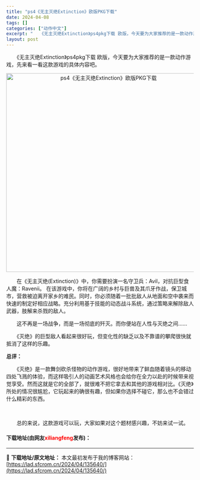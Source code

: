 ```yaml
---
title: "ps4《无主灭绝Extinction》欧版PKG下载"
date: 2024-04-08
tags: []
categories: ["动作中文"]
excerpt: "　　《无主灭绝Extinction》ps4pkg下载 欧版，今天要为大家推荐的是一款动作游戏，先来看一看这款游戏的具体内容吧。 　　在《无主灭绝(Extinction)》中，你需要扮演一名守卫兵：Avil，对抗巨型食人魔：Ravenii。 在该游戏中，你将在广阔的乡村与巨兽及其爪牙作战，保卫城市，营&hellip;"
layout: post
---
```


 <p>　　《无主灭绝Extinction》ps4pkg下载 欧版，今天要为大家推荐的是一款动作游戏，先来看一看这款游戏的具体内容吧。</p> <p align="center"><img border="0" src="https://lad.sfcrom.cn/wp-content/uploads/2024/04/20240408_6613567935e41.webp" width="534" alt="ps4《无主灭绝Extinction》欧版PKG下载" /></p> <p>　　在《无主灭绝(Extinction)》中，你需要扮演一名守卫兵：Avil，对抗巨型食人魔：Ravenii。 在该游戏中，你将在广阔的乡村与巨兽及其爪牙作战，保卫城市，营救被迫离开家乡的难民。同时，你必须随着一批批敌人从地面和空中袭来而快速的制定好相应战略。充分利用基于技能的动态战斗系统，通过策略来解除敌人武器，肢解来杀戮的敌人。</p> <p>　　这不再是一场战争，而是一场彻底的歼灭。而你便站在人性与灭绝之间&hellip;&hellip;</p> <p>　　《灭绝》的巨型敌人看起来很好玩，但变化性的缺乏以及不靠谱的攀爬很快就抵消了这样的乐趣。</p> <p><strong>总评：</strong></p> <p>　　《灭绝》是一款舞剑砍杀怪物的动作游戏，很好地带来了鲜血随着镜头的移动四处飞溅的体验，而这样吸引人的动画艺术风格也会给你在全力以赴的时候带来视觉享受。然而这就是它的全部了，就很难不把它拿去和其他的游戏相对比。《灭绝》所处的情况很尴尬，它玩起来的确很有趣，但如果你选择不碰它，那么也不会错过什么精彩的东西。</p> <p>&nbsp;</p> <p>　　总的来说，这款游戏可以玩，大家如果对这个题材感兴趣，不妨来试一试。</p> <p><h4>下载地址(由网友<font color="red">xiliangfeng</font>发布)：</h4></p> 

---
📖 **下载地址/原文地址：** 本文最初发布于我的博客网站：[https://lad.sfcrom.cn/2024/04/135640/](https://lad.sfcrom.cn/2024/04/135640/)
